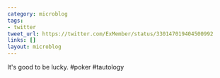 ```yaml
---
category: microblog
tags:
- twitter
tweet_url: https://twitter.com/ExMember/status/330147019404500992
links: []
layout: microblog
---
```

It's good to be lucky. #poker #tautology
